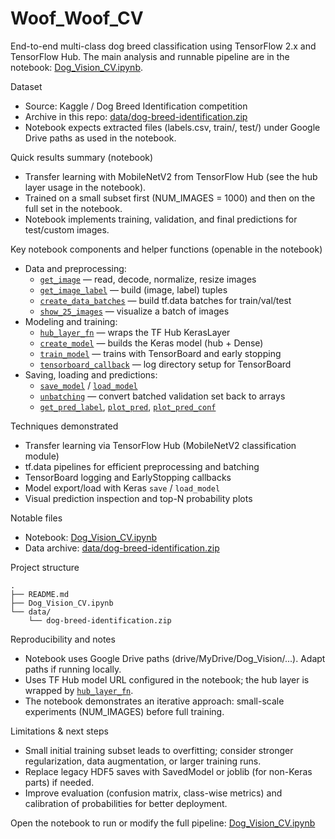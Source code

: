 # Woof_Woof_CV

End-to-end multi-class dog breed classification using TensorFlow 2.x and TensorFlow Hub. The main analysis and runnable pipeline are in the notebook: [Dog_Vision_CV.ipynb](Dog_Vision_CV.ipynb).

Dataset
- Source: Kaggle / Dog Breed Identification competition
- Archive in this repo: [data/dog-breed-identification.zip](data/dog-breed-identification.zip)
- Notebook expects extracted files (labels.csv, train/, test/) under Google Drive paths as used in the notebook.

Quick results summary (notebook)
- Transfer learning with MobileNetV2 from TensorFlow Hub (see the hub layer usage in the notebook).
- Trained on a small subset first (NUM_IMAGES = 1000) and then on the full set in the notebook.
- Notebook implements training, validation, and final predictions for test/custom images.

Key notebook components and helper functions (openable in the notebook)
- Data and preprocessing:
  - [`get_image`](Dog_Vision_CV.ipynb) — read, decode, normalize, resize images
  - [`get_image_label`](Dog_Vision_CV.ipynb) — build (image, label) tuples
  - [`create_data_batches`](Dog_Vision_CV.ipynb) — build tf.data batches for train/val/test
  - [`show_25_images`](Dog_Vision_CV.ipynb) — visualize a batch of images
- Modeling and training:
  - [`hub_layer_fn`](Dog_Vision_CV.ipynb) — wraps the TF Hub KerasLayer
  - [`create_model`](Dog_Vision_CV.ipynb) — builds the Keras model (hub + Dense)
  - [`train_model`](Dog_Vision_CV.ipynb) — trains with TensorBoard and early stopping
  - [`tensorboard_callback`](Dog_Vision_CV.ipynb) — log directory setup for TensorBoard
- Saving, loading and predictions:
  - [`save_model`](Dog_Vision_CV.ipynb) / [`load_model`](Dog_Vision_CV.ipynb)
  - [`unbatching`](Dog_Vision_CV.ipynb) — convert batched validation set back to arrays
  - [`get_pred_label`](Dog_Vision_CV.ipynb), [`plot_pred`](Dog_Vision_CV.ipynb), [`plot_pred_conf`](Dog_Vision_CV.ipynb)

Techniques demonstrated
- Transfer learning via TensorFlow Hub (MobileNetV2 classification module)
- tf.data pipelines for efficient preprocessing and batching
- TensorBoard logging and EarlyStopping callbacks
- Model export/load with Keras `save` / `load_model`
- Visual prediction inspection and top-N probability plots

Notable files
- Notebook: [Dog_Vision_CV.ipynb](Dog_Vision_CV.ipynb)
- Data archive: [data/dog-breed-identification.zip](data/dog-breed-identification.zip)

Project structure
```
.
├── README.md
├── Dog_Vision_CV.ipynb
└── data/
	└── dog-breed-identification.zip
```

Reproducibility and notes
- Notebook uses Google Drive paths (drive/MyDrive/Dog_Vision/...). Adapt paths if running locally.
- Uses TF Hub model URL configured in the notebook; the hub layer is wrapped by [`hub_layer_fn`](Dog_Vision_CV.ipynb).
- The notebook demonstrates an iterative approach: small-scale experiments (NUM_IMAGES) before full training.

Limitations & next steps
- Small initial training subset leads to overfitting; consider stronger regularization, data augmentation, or larger training runs.
- Replace legacy HDF5 saves with SavedModel or joblib (for non-Keras parts) if needed.
- Improve evaluation (confusion matrix, class-wise metrics) and calibration of probabilities for better deployment.

Open the notebook to run or modify the full pipeline: [Dog_Vision_CV.ipynb](Dog_Vision_CV.ipynb)

